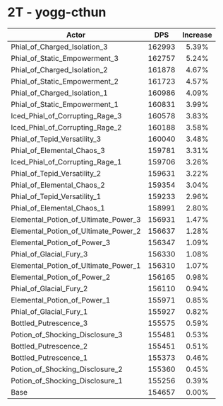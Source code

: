 # 2T - yogg-cthun
| Actor | DPS | Increase |
|---|:---:|:---:|
|Phial_of_Charged_Isolation_3|162993|5.39%|
|Phial_of_Static_Empowerment_3|162757|5.24%|
|Phial_of_Charged_Isolation_2|161878|4.67%|
|Phial_of_Static_Empowerment_2|161723|4.57%|
|Phial_of_Charged_Isolation_1|160986|4.09%|
|Phial_of_Static_Empowerment_1|160831|3.99%|
|Iced_Phial_of_Corrupting_Rage_3|160578|3.83%|
|Iced_Phial_of_Corrupting_Rage_2|160188|3.58%|
|Phial_of_Tepid_Versatility_3|160040|3.48%|
|Phial_of_Elemental_Chaos_3|159781|3.31%|
|Iced_Phial_of_Corrupting_Rage_1|159706|3.26%|
|Phial_of_Tepid_Versatility_2|159631|3.22%|
|Phial_of_Elemental_Chaos_2|159354|3.04%|
|Phial_of_Tepid_Versatility_1|159233|2.96%|
|Phial_of_Elemental_Chaos_1|158991|2.80%|
|Elemental_Potion_of_Ultimate_Power_3|156931|1.47%|
|Elemental_Potion_of_Ultimate_Power_2|156637|1.28%|
|Elemental_Potion_of_Power_3|156347|1.09%|
|Phial_of_Glacial_Fury_3|156330|1.08%|
|Elemental_Potion_of_Ultimate_Power_1|156310|1.07%|
|Elemental_Potion_of_Power_2|156165|0.98%|
|Phial_of_Glacial_Fury_2|156110|0.94%|
|Elemental_Potion_of_Power_1|155971|0.85%|
|Phial_of_Glacial_Fury_1|155927|0.82%|
|Bottled_Putrescence_3|155575|0.59%|
|Potion_of_Shocking_Disclosure_3|155481|0.53%|
|Bottled_Putrescence_2|155451|0.51%|
|Bottled_Putrescence_1|155373|0.46%|
|Potion_of_Shocking_Disclosure_2|155360|0.45%|
|Potion_of_Shocking_Disclosure_1|155256|0.39%|
|Base|154657|0.00%|
